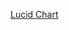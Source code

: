 [Lucid Chart](https://lucid.app/lucidchart/ab790270-d8a7-4bf7-a34e-07e9d6a66593/edit?invitationId=inv_e63efd0e-b540-46ff-96b5-b46acdf3718e&page=0_0#)